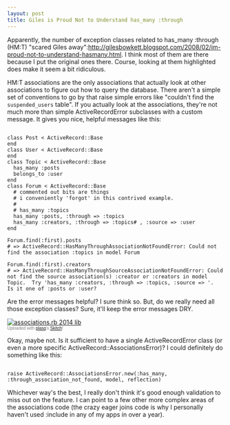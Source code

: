 ```yaml
--- 
layout: post
title: Giles is Proud Not to Understand has_many :through
---
```

Apparently, the number of exception classes related to has_many :through (HM:T) "scared Giles away":http://gilesbowkett.blogspot.com/2008/02/im-proud-not-to-understand-hasmany.html.  I think most of them are there because I put the original ones there.  Course, looking at them highlighted does make it seem a bit ridiculous.

HM:T associations are the only associations that actually look at other associations to figure out how to query the database.  There aren't a simple set of conventions to go by that raise simple errors like "couldn't find the `suspended_users` table".  If you actually look at the associations, they're not much more than simple ActiveRecordError subclasses with a custom message.  It gives you nice, helpful messages like this:

<pre><code>
class Post < ActiveRecord::Base
end
class User < ActiveRecord::Base
end
class Topic < ActiveRecord::Base
  has_many :posts
  belongs_to :user
end
class Forum < ActiveRecord::Base
  # commented out bits are things
  # i conveniently 'forgot' in this contrived example.
  #
  # has_many :topics 
  has_many :posts, :through => :topics
  has_many :creators, :through => :topics# , :source => :user
end

Forum.find(:first).posts
# => ActiveRecord::HasManyThroughAssociationNotFoundError: Could not find the association :topics in model Forum

Forum.find(:first).creators
# => ActiveRecord::HasManyThroughSourceAssociationNotFoundError: Could not find the source association(s) :creator or :creators in model Topic.  Try 'has_many :creators, :through => :topics, :source => <name>'.  Is it one of :posts or :user?
</code></pre>

Are the error messages helpful?  I sure think so.  But, do we really need all those exception classes?  Sure, it'll keep the error messages DRY.

<div class="thumbnail" style="width:100%"><a href="http://skitch.com/technoweenie/gg1s/associations.rb-lib"><img src="http://img.skitch.com/20080213-d54pqtibt6t94u8qh7f1yfxhhq.preview.jpg" alt="associations.rb 2014 lib" /></a><br /><span style="font-family: Lucida Grande, Trebuchet, sans-serif, Helvetica, Arial; font-size: 10px; color: #808080">Uploaded with <a href="http://plasq.com/">plasq</a>'s <a href="http://skitch.com">Skitch</a>!</span></div>

Okay, maybe not.  Is it sufficient to have a single ActiveRecordError class (or even a more specific ActiveRecord::AssociationsError)?  I could definitely do something like this:

<pre><code>
raise ActiveRecord::AssociationsError.new(:has_many, :through_association_not_found, model, reflection)
</code></pre>

Whichever way's the best, I really don't think it's good enough validation to miss out on the feature.  I can point to a few other more complex areas of the associations code (the crazy eager joins code is why I personally haven't used :include in any of my apps in over a year). 
